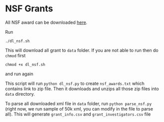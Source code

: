 # NSF Grants

All NSF award can be downloaded [here](https://www.nsf.gov/awardsearch/download.jsp).

Run

```
./dl_nsf.sh
```

This will download all grant to `data` folder. If you are not able to run then do `chmod` first

```
chmod +x dl_nsf.sh
```

and run again

This script will run `python dl_nsf.py` to create `nsf_awards.txt` which contains
link to zip file. Then it downloads and unzips all those zip files into `data` directory.

To parse all downloaded xml file in `data` folder, run `python parse_nsf.py`
(right now, we run sample of 50k xml, you can modify in the file to parse all).
This will generate `grant_info.csv` and `grant_investigators.csv` file
